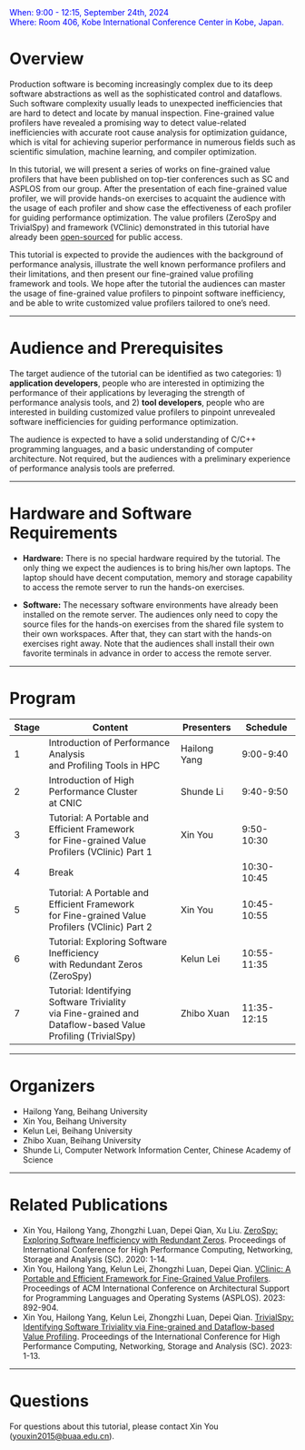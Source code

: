<font color=Blue>
When: 9:00 - 12:15, September 24th, 2024
<br />
Where: Room 406, Kobe International Conference Center in Kobe, Japan.
</font>

# Overview

Production software is becoming increasingly complex due to its deep software abstractions as well as the
sophisticated control and dataflows. Such software complexity usually leads to unexpected inefficiencies that
are hard to detect and locate by manual inspection. Fine-grained value profilers have revealed a promising way
to detect value-related inefficiencies with accurate root cause analysis for optimization guidance, which is vital
for achieving superior performance in numerous fields such as scientific simulation, machine learning, and
compiler optimization. 

In this tutorial, we will present a series of works on fine-grained value profilers that
have been published on top-tier conferences such as SC and ASPLOS from our group. After the presentation of each
fine-grained value profiler, we will provide hands-on exercises to acquaint the audience with the usage of each
profiler and show case the effectiveness of each profiler for guiding performance optimization. The value profilers (ZeroSpy and TrivialSpy) and framework (VClinic) demonstrated in this tutorial have already been [open-sourced](https://github.com/VClinic/VClinic) for public access.

This tutorial is expected to provide the audiences with the background of performance analysis,
illustrate the well known performance profilers and their limitations, and then present our fine-grained value profiling framework and tools. We hope after the tutorial the audiences can master
the usage of fine-grained value profilers to pinpoint software inefficiency, and be able to write
customized value profilers tailored to one’s need.

---

# Audience and Prerequisites

The target audience of the tutorial can be identified as two categories: 1) **application developers**,
people who are interested in optimizing the performance of their applications by leveraging the
strength of performance analysis tools, and 2) **tool developers**, people who are interested in building
customized value profilers to pinpoint unrevealed software inefficiencies for guiding performance
optimization.

The audience is expected to have a solid understanding of C/C++ programming languages, and a
basic understanding of computer architecture. Not required, but the audiences with a preliminary
experience of performance analysis tools are preferred.

---

# Hardware and Software Requirements

- **Hardware:** There is no special hardware required by the tutorial. The only thing we expect the
audiences is to bring his/her own laptops. The laptop should have decent computation, memory
and storage capability to access the remote server to run the hands-on exercises.

- **Software:** The necessary software environments have already been installed on the remote server. The audiences only need to copy the source files for
the hands-on exercises from the shared file system to their own workspaces. After that, they can start with
the hands-on exercises right away. Note that the audiences shall install their own favorite terminals in advance in order to access the remote server.

---

# Program

Stage | Content | Presenters | Schedule
-------- | ----- | ----- | ----
1 | Introduction of Performance Analysis <br>and Profiling Tools in HPC | Hailong Yang | 9:00-9:40
2 | Introduction of High Performance Cluster<br> at CNIC | Shunde Li | 9:40-9:50
3 | Tutorial: A Portable and Efficient Framework<br> for Fine-grained Value Profilers (VClinic) Part 1 | Xin You | 9:50-10:30
4 | Break |  | 10:30-10:45 
5 | Tutorial: A Portable and Efficient Framework<br> for Fine-grained Value Profilers (VClinic) Part 2 | Xin You | 10:45-10:55
6 | Tutorial: Exploring Software Inefficiency<br> with Redundant Zeros (ZeroSpy) | Kelun Lei | 10:55-11:35
7 | Tutorial: Identifying Software Triviality<br> via Fine-grained and Dataflow-based Value<br> Profiling (TrivialSpy) | Zhibo Xuan | 11:35-12:15

---

# Organizers

- Hailong Yang, Beihang University
- Xin You, Beihang University
- Kelun Lei, Beihang University
- Zhibo Xuan, Beihang University
- Shunde Li, Computer Network Information Center, Chinese Academy of Science

---

# Related Publications

- Xin You, Hailong Yang, Zhongzhi Luan, Depei Qian, Xu Liu. [ZeroSpy: Exploring Software Inefficiency with Redundant Zeros](https://ieeexplore.ieee.org/document/9355303). Proceedings of International Conference for High Performance Computing, Networking, Storage and Analysis (SC). 2020: 1-14.
- Xin You, Hailong Yang, Kelun Lei, Zhongzhi Luan, Depei Qian. [VClinic: A Portable and Efficient Framework for Fine-Grained Value Profilers](https://dl.acm.org/doi/10.1145/3575693.3576934). Proceedings of ACM International Conference on Architectural Support for Programming Languages and Operating Systems (ASPLOS). 2023: 892-904.
- Xin You, Hailong Yang, Kelun Lei, Zhongzhi Luan, Depei Qian. [TrivialSpy: Identifying Software Triviality via Fine-grained and Dataflow-based Value Profiling](https://dl.acm.org/doi/10.1145/3581784.3607052). Proceedings of the International Conference for High Performance Computing, Networking, Storage and Analysis (SC). 2023: 1-13.

---

# Questions

For questions about this tutorial, please contact Xin You (youxin2015@buaa.edu.cn).
